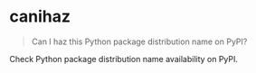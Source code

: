 # canihaz

> Can I haz this Python package distribution name on PyPI?

Check Python package distribution name availability on PyPI.
